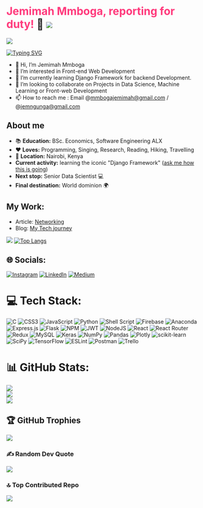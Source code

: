 <!---
mmbogajemimah/mmbogajemimah is a ✨ special ✨ repository because its `README.md` (this file) appears on your GitHub profile.
You can click the Preview link to take a look at your changes.
--->

# <span style="color: rgb(271,58,124)">Jemimah Mmboga, reporting for duty!</span> :raising_hand:  [![](https://img.shields.io/badge/linkedin-%230077B5.svg?style=for-the-badge&logo=linkedin)](https://www.linkedin.com/in/jemimah-mmboga-aab075187/)

![](https://komarev.com/ghpvc/?username=jemimahmmboga&label=Visitor+Count&color=ff3a7c&style=plastic)

 [![Typing SVG](https://readme-typing-svg.herokuapp.com?color=fd428d&size=35&height=50&lines=Software+Engineer;Economist;Data+Scientist;Aulirophile;Experimenter)](https://git.io/typing-svg)
 
- 👋 Hi, I’m Jemimah Mmboga
- 👀 I’m interested in Front-end Web Development
- 🌱 I’m currently learning Django Framework for backend Development.
- 💞️ I’m looking to collaborate on Projects in Data Science, Machine Learning or Front-web Development
- 📫 How to reach me : Email @mmbogajemimah@gmail.com / @jemngunga@gmail.com

## About me
* :books: **Education:** BSc. Economics, Software Engineering ALX
* :heart: **Loves:** Programming, Singing, Research, Reading, Hiking, Travelling
* :pushpin: **Location:** Nairobi, Kenya
* **Current activity:** learning the iconic "Django Framework"  (<a href="mailto:mmbogajemimah@gmail.com?subject=How's Django Learning going?&body=Hi, I came across your Github page and was so intrigued by your bio that I had to ask how your software engineering journey is progressing :)">ask me how this is going</a>)
* **Next stop:** Senior Data Scientist :computer:
* **Final destination:** World dominion :earth_africa:

## My Work:
- Article: [Networking](https://medium.com/@jemimahgreen/what-happens-when-you-type-google-com-in-your-browser-and-press-enter-dc5c32b10c6a)
- Blog: [My Tech journey](https://jemmygreen.hashnode.dev/my-tech-journey)


<img src="https://github-readme-streak-stats.herokuapp.com/?user=mmbogajemimah&theme=radical"/> [![Top Langs](https://github-readme-stats.vercel.app/api/top-langs/?username=mmbogajemimah&theme=radical&layout=compact)](https://github.com/anuraghazra/github-readme-stats)


## 🌐 Socials:
[![Instagram](https://img.shields.io/badge/Instagram-%23E4405F.svg?logo=Instagram&logoColor=white)](https://www.instagram.com/jemmy_green/) [![LinkedIn](https://img.shields.io/badge/LinkedIn-%230077B5.svg?logo=linkedin&logoColor=white)](https://www.linkedin.com/in/jemimah-mmboga-aab075187/) [![Medium](https://img.shields.io/badge/Medium-12100E?logo=medium&logoColor=white)](https://medium.com/@jemimahgreen) 

# 💻 Tech Stack:
![C](https://img.shields.io/badge/c-%2300599C.svg?style=plastic&logo=c&logoColor=white) ![CSS3](https://img.shields.io/badge/css3-%231572B6.svg?style=plastic&logo=css3&logoColor=white) ![JavaScript](https://img.shields.io/badge/javascript-%23323330.svg?style=plastic&logo=javascript&logoColor=%23F7DF1E) ![Python](https://img.shields.io/badge/python-3670A0?style=plastic&logo=python&logoColor=ffdd54) ![Shell Script](https://img.shields.io/badge/shell_script-%23121011.svg?style=plastic&logo=gnu-bash&logoColor=white) ![Firebase](https://img.shields.io/badge/firebase-%23039BE5.svg?style=plastic&logo=firebase) ![Anaconda](https://img.shields.io/badge/Anaconda-%2344A833.svg?style=plastic&logo=anaconda&logoColor=white) ![Express.js](https://img.shields.io/badge/express.js-%23404d59.svg?style=plastic&logo=express&logoColor=%2361DAFB) ![Flask](https://img.shields.io/badge/flask-%23000.svg?style=plastic&logo=flask&logoColor=white) ![NPM](https://img.shields.io/badge/NPM-%23000000.svg?style=plastic&logo=npm&logoColor=white) ![JWT](https://img.shields.io/badge/JWT-black?style=plastic&logo=JSON%20web%20tokens) ![NodeJS](https://img.shields.io/badge/node.js-6DA55F?style=plastic&logo=node.js&logoColor=white) ![React](https://img.shields.io/badge/react-%2320232a.svg?style=plastic&logo=react&logoColor=%2361DAFB) ![React Router](https://img.shields.io/badge/React_Router-CA4245?style=plastic&logo=react-router&logoColor=white) ![Redux](https://img.shields.io/badge/redux-%23593d88.svg?style=plastic&logo=redux&logoColor=white) ![MySQL](https://img.shields.io/badge/mysql-%2300f.svg?style=plastic&logo=mysql&logoColor=white) ![Keras](https://img.shields.io/badge/Keras-%23D00000.svg?style=plastic&logo=Keras&logoColor=white) ![NumPy](https://img.shields.io/badge/numpy-%23013243.svg?style=plastic&logo=numpy&logoColor=white) ![Pandas](https://img.shields.io/badge/pandas-%23150458.svg?style=plastic&logo=pandas&logoColor=white) ![Plotly](https://img.shields.io/badge/Plotly-%233F4F75.svg?style=plastic&logo=plotly&logoColor=white) ![scikit-learn](https://img.shields.io/badge/scikit--learn-%23F7931E.svg?style=plastic&logo=scikit-learn&logoColor=white) ![SciPy](https://img.shields.io/badge/SciPy-%230C55A5.svg?style=plastic&logo=scipy&logoColor=%white) ![TensorFlow](https://img.shields.io/badge/TensorFlow-%23FF6F00.svg?style=plastic&logo=TensorFlow&logoColor=white) ![ESLint](https://img.shields.io/badge/ESLint-4B3263?style=plastic&logo=eslint&logoColor=white) ![Postman](https://img.shields.io/badge/Postman-FF6C37?style=plastic&logo=postman&logoColor=white) ![Trello](https://img.shields.io/badge/Trello-%23026AA7.svg?style=plastic&logo=Trello&logoColor=white)
# 📊 GitHub Stats:
![](https://github-readme-stats.vercel.app/api?username=mmbogajemimah&theme=dark&hide_border=false&include_all_commits=true&count_private=true)<br/>
![](https://github-readme-streak-stats.herokuapp.com/?user=mmbogajemimah&theme=dark&hide_border=false)<br/>
![](https://github-readme-stats.vercel.app/api/top-langs/?username=mmbogajemimah&theme=dark&hide_border=false&include_all_commits=true&count_private=true&layout=compact)

## 🏆 GitHub Trophies
![](https://github-profile-trophy.vercel.app/?username=mmbogajemimah&theme=radical&no-frame=false&no-bg=true&margin-w=4)

### ✍️ Random Dev Quote
![](https://quotes-github-readme.vercel.app/api?type=vetical&theme=light)

### 🔝 Top Contributed Repo
![](https://github-contributor-stats.vercel.app/api?username=mmbogajemimah&limit=5&theme=dark&combine_all_yearly_contributions=true)
